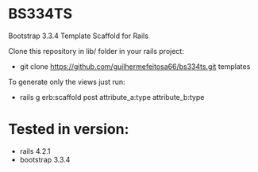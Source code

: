 # BS334TS
Bootstrap 3.3.4 Template Scaffold for Rails

Clone this repository in lib/ folder in your rails project:
* git clone https://github.com/guilhermefeitosa66/bs334ts.git templates

To generate only the views just run:
* rails g erb:scaffold post attribute_a:type attribute_b:type

# Tested in version:
* rails 4.2.1
* bootstrap 3.3.4
